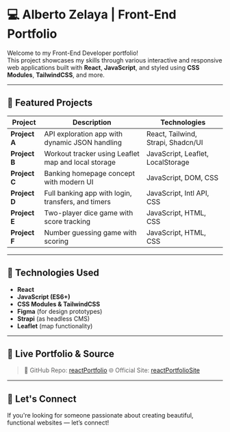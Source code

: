 # 💻 Alberto Zelaya | Front-End Portfolio

Welcome to my Front-End Developer portfolio!  
This project showcases my skills through various interactive and responsive web applications built with **React**, **JavaScript**, and styled using **CSS Modules**, **TailwindCSS**, and more.

---

## 🌟 Featured Projects

| Project | Description | Technologies |
|--------|-------------|--------------|
| **Project A** | API exploration app with dynamic JSON handling | React, Tailwind, Strapi, Shadcn/UI |
| **Project B** | Workout tracker using Leaflet map and local storage | JavaScript, Leaflet, LocalStorage |
| **Project C** | Banking homepage concept with modern UI | JavaScript, DOM, CSS |
| **Project D** | Full banking app with login, transfers, and timers | JavaScript, Intl API, CSS |
| **Project E** | Two-player dice game with score tracking | JavaScript, HTML, CSS |
| **Project F** | Number guessing game with scoring | JavaScript, HTML, CSS |

---

## 🧠 Technologies Used

- **React**
- **JavaScript (ES6+)**
- **CSS Modules & TailwindCSS**
- **Figma** (for design prototypes)
- **Strapi** (as headless CMS)
- **Leaflet** (map functionality)

---

## 🔗 Live Portfolio & Source

> 💼 GitHub Repo: [reactPortfolio](https://github.com/albertozelaya5/reactPortfolio)
> 🌐 Official Site: [reactPortfolioSite]([https://github.com/albertozelaya5/reactPortfolio](https://portfolio-albertozelaya5.netlify.app/))
---

## 🙌 Let's Connect

If you're looking for someone passionate about creating beautiful, functional websites — let’s connect!

